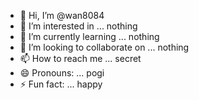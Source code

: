 - 👋 Hi, I’m @wan8084
- 👀 I’m interested in ... nothing
- 🌱 I’m currently learning ... nothing
- 💞️ I’m looking to collaborate on ... nothing
- 📫 How to reach me ... secret
- 😄 Pronouns: ... pogi
- ⚡ Fun fact: ... happy

<!---
wan8084/wan8084 is a ✨ special ✨ repository because its `README.md` (this file) appears on your GitHub profile.
You can click the Preview link to take a look at your changes.
--->
